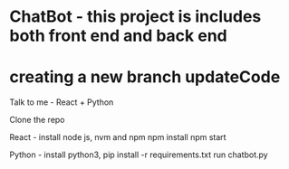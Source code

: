 # ChatBot - this project is includes both front end and back end
# creating a new branch updateCode
Talk to me - React + Python

Clone the repo

React - install node js, nvm and npm
npm install
npm start

Python - install python3,
pip install -r requirements.txt
run chatbot.py

